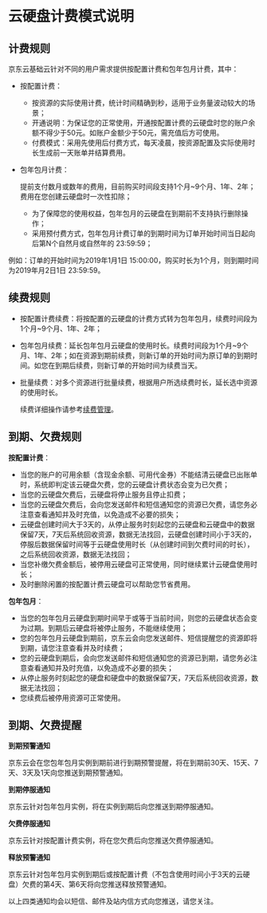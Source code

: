 # 云硬盘计费模式说明



## 计费规则

京东云基础云针对不同的用户需求提供按配置计费和包年包月计费，其中：



- 按配置计费：
	- 按资源的实际使用计费，统计时间精确到秒，适用于业务量波动较大的场景；
	- 开通说明：为保证您的正常使用，开通按配置计费的云硬盘时您的账户余额不得少于50元。如账户金额少于50元，需充值后方可使用。
	- 付费模式：采用先使用后付费方式，每天凌晨，按资源配置及实际使用时长生成前一天账单并结算费用。



- 包年包月计费：

	提前支付数月或数年的费用，目前购买时间段支持1个月~9个月、1年、2年；费用在您创建云硬盘时一次性扣除；
	
	- 为了保障您的使用权益，包年包月的云硬盘在到期前不支持执行删除操作；
	- 采用预付费方式，包年包月计费订单的到期时间为订单开始时间当日起向后第N个自然月或自然年的 23:59:59；

例如：订单的开始时间为2019年1月1日 15:00:00，购买时长为1个月，则到期时间为2019年月2日1日 23:59:59。



## 续费规则
- 按配置计费续费：将按配置的云硬盘的计费方式转为包年包月，续费时间段为1个月~9个月、1年、2年；

- 包年包月续费：延长包年包月云硬盘的使用时长。续费时间段为1个月~9个月、1年、2年；如在资源到期前续费，则新订单的开始时间为原订单的到期时间。如您在到期后续费，则新订单的开始时间为续费当天。

- 批量续费：对多个资源进行批量续费，根据用户所选续费时长，延长选中资源的使用时长。

	续费详细操作请参考[续费管理](https://docs.jdcloud.com/cn/online-buying/renew-management)。
	
	

## 到期、欠费规则
 **按配置计费**：

- 当您的账户的可用余额（含现金余额、可用代金券）不能结清云硬盘已出账单时，系统即判定该云硬盘欠费，您的云硬盘计费状态会变为已欠费；
- 当您的云硬盘欠费后，云硬盘将停止服务且停止扣费；	
- 当您的云硬盘欠费后，会向您发送邮件和短信通知您的资源已欠费，请您务必注意查看通知并及时充值，以免造成不必要的损失；	
- 云硬盘创建时间大于3天的，从停止服务时刻起您的云硬盘和云硬盘中的数据保留7天，7天后系统回收资源，数据无法找回，云硬盘创建时间小于3天的，停服后数据保留时间等于云硬盘使用时长（从创建时间到欠费时间的时长），之后系统回收资源，数据无法找回；	
- 当您补缴欠费金额后，被停用云硬盘可正常使用，同时继续累计云硬盘使用时长；	
- 及时删除闲置的按配置计费云硬盘可以帮助您节省费用。



**包年包月**：

- 当您的包年包月云硬盘到期时间早于或等于当前时间，则您的云硬盘状态会变为过期。到期后云硬盘将被停止服务，不能继续使用；
- 您的包年包月云硬盘到期前，京东云会向您发送邮件、短信提醒您的资源即将到期，请您注意查看并及时续费；
- 您的云硬盘到期后，会向您发送邮件和短信通知您的资源已到期，请您务必注意查看通知并及时充值，以免造成不必要的损失；
- 从停止服务时刻起您的硬盘和硬盘中的数据保留7天，7天后系统回收资源，数据无法找回；
- 您续费后被停用资源可正常使用。



## 到期、欠费提醒

**到期预警通知**

京东云会在您包年包月实例到期前进行到期预警提醒，将在到期前30天、15天、7天、3天及1天向您推送到期预警通知。



**到期停服通知**

京东云针对包年包月实例，将在实例到期后向您推送到期停服通知。



**欠费停服通知**

京东云针对按配置计费实例，将在您欠费后向您推送欠费停服通知。



**释放预警通知**

京东云针对包年包月实例到期后或按配置计费（不包含使用时间小于3天的云硬盘）欠费的第4天、第6天将向您推送释放预警通知。

以上四类通知均会以短信、邮件及站内信方式向您推送，请您关注。